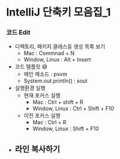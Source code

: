 # IntelliJ 단축키 모음집_1

### 코드 Edit

- 디렉토리, 패키지 클래스등 생성 목록 보기
  - Mac : Commnad + N
  - Window, Linux : Alt + Insert
- 코드 템플릿 😄
  - 메인 메소드 : psvm
  - System.out.println() : sout
- 실행환경 실행
  - 현재 포커스 실행
    - Mac : Ctrl + shift + R
    - Window, Linux : Ctrl + Shift + F10
  - 이전 포커스 실행
    - Mac : Ctrl + R
    - Window, Linux : Shift + F10
- 라인 복사하기
  -

